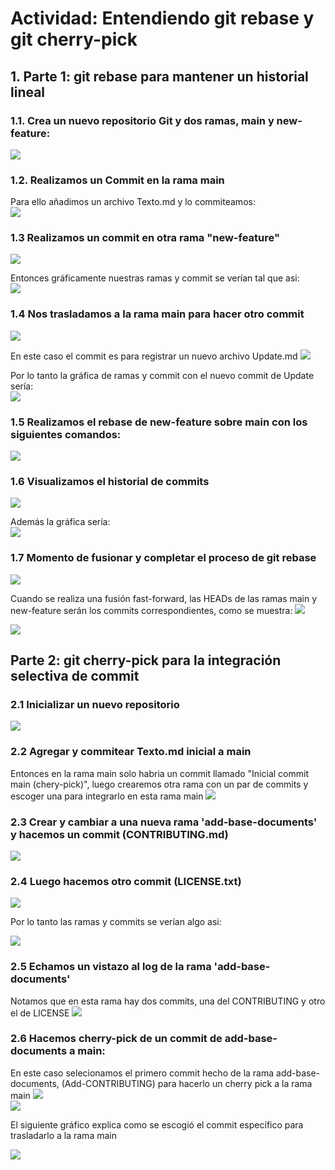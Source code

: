 # Actividad: Entendiendo git rebase y git cherry-pick
## 1. Parte 1: git rebase para mantener un historial lineal  
  
### 1.1. Crea un nuevo repositorio Git y dos ramas, main y new-feature:  
![](img/rebase-01.png)  
  
### 1.2. Realizamos un Commit en la rama main  
Para ello añadimos un archivo Texto.md y lo commiteamos:  
![](img/rebase-02.png)  
  
### 1.3 Realizamos un commit en otra rama "new-feature"
![](img/rebase-03.png)    
  
Entonces gráficamente nuestras ramas y commit se verían tal que asi:  
![](img/rebase-1.3.1.png)

### 1.4 Nos trasladamos a la rama main para hacer otro commit
![](img/rebase-04.png)    
  

En este caso el commit es para registrar un nuevo archivo Update.md
![](img/rebase-05.png)  


Por lo tanto la gráfica de ramas y commit con el nuevo commit de Update sería:  
![](img/rebase-1.4.1.png)  
  

### 1.5 Realizamos el rebase de new-feature sobre main con los siguientes comandos:
![](img/rebase-06.png)  
  
### 1.6 Visualizamos el historial de commits
![](img/rebase-07.png)    
  
Además la gráfica sería:  
![](img/rebase-1.6.1.png)
  
### 1.7 Momento de fusionar y completar el proceso de git rebase
![](img/rebase-08.png)    
    
      
Cuando se realiza una fusión fast-forward, las HEADs de las ramas main y new-feature serán los commits correspondientes, como se muestra:
![](img/rebase-1.7.1.png)
  
![](img/rebase-09.png)  
  
## Parte 2: git cherry-pick para la integración selectiva de commit  
### 2.1 Inicializar un nuevo repositorio
![](img/cherry-01.png)   
  
### 2.2 Agregar y commitear Texto.md inicial a main  
Entonces en la rama main solo habria un commit llamado "Inicial commit main (chery-pick)", luego crearemos otra rama con un par de commits y escoger una para integrarlo en esta rama main
![](img/cherry-02.png)    
  
### 2.3 Crear y cambiar a una nueva rama 'add-base-documents' y hacemos un commit (CONTRIBUTING.md)
![](img/cherry-03.png)    
  
### 2.4 Luego hacemos otro commit (LICENSE.txt)
![](img/cherry-04.png)    
    
Por lo tanto las ramas y commits se verían algo asi:  
  
![](img/cherry-2.4.1.png)  

### 2.5 Echamos un vistazo al log de la rama 'add-base-documents'  
Notamos que en esta rama hay dos commits, una del CONTRIBUTING y otro el de LICENSE
![](img/cherry-05.png)   
  
### 2.6 Hacemos cherry-pick de un commit de add-base-documents a main:  
En este caso selecionamos el primero commit hecho de la rama add-base-documents, (Add-CONTRIBUTING) para hacerlo un cherry pick a la rama main 
![](img/cherry-06.png)  
![](img/cherry-07.png)  
  
El siguiente gráfico explica como se escogió el commit específico para trasladarlo a la rama main  
  
![](img/cherry-2.6.1.png)